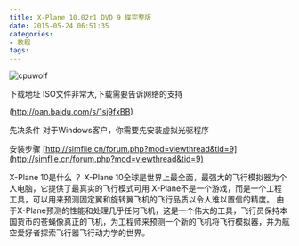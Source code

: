```yaml
---
title: X-Plane 10.02r1 DVD 9 碟完整版
date: 2015-05-24 06:51:35
categories:
- 教程
tags:
---
```






![cpuwolf](/images/data/attachment/201505/24/150209w4g7iri3wux49076.jpg)



下载地址
ISO文件非常大,下载需要告诉网络的支持

(http://pan.baidu.com/s/1sj9fxBB)



先决条件
对于Windows客户，你需要先安装虚拟光驱程序

安装步骤
[http://simflie.cn/forum.php?mod=viewthread&tid=9](http://simflie.cn/forum.php?mod=viewthread&tid=9)


X-Plane 10是什么
？
X-Plane 10全球是世界上最全面，最强大的飞行模拟器为个人电脑，它提供了最真实的飞行模式可用
X-Plane不是一个游戏，而是一个工程工具，可以用来预测固定翼和旋转翼飞机的飞行品质以令人难以置信的精度。
由于X-Plane预测的性能和处理几乎任何飞机，这是一个伟大的工具，飞行员保持本国货币的苍蝇像真正的飞机，为工程师来预测一个新的飞机将飞行模拟器，并为航空爱好者探索飞行器飞行动力学的世界。




